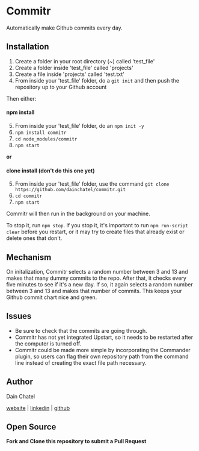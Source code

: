 # Commitr
Automatically make Github commits every day.

## Installation

1. Create a folder in your root directory (~) called 'test_file'
2. Create a folder inside 'test_file' called 'projects'
3. Create a file inside 'projects' called 'test.txt'
4. From inside your 'test_file' folder, do a `git init` and then push the repository up to your Github account

Then either:

#### npm install

5. From inside your 'test_file' folder, do an `npm init -y`
6. `npm install commitr`
7. `cd node_modules/commitr`
8. `npm start`

**or**

#### clone install (don't do this one yet)

5. From inside your 'test_file' folder, use the command `git clone https://github.com/dainchatel/commitr.git`
6. `cd commitr`
7. `npm start`

Commitr will then run in the background on your machine. 

To stop it, run `npm stop`. If you stop it, it's important to run `npm run-script clear` before you restart, or it may try to create files that already exist or delete ones that don't.

## Mechanism

On initalization, Commitr selects a random number between 3 and 13 and makes that many dummy commits to the repo. After that, it checks every five minutes to see if it's a new day. If so, it again selects a random number between 3 and 13 and makes that number of commits. This keeps your Github commit chart nice and green. 

## Issues

* Be sure to check that the commits are going through. 
* Commitr has not yet integrated Upstart, so it needs to be restarted after the computer is turned off. 
* Commitr could be made more simple by incorporating the Commander plugin, so users can flag their own repository path from the command line instead of creating the exact file path necessary.

## Author

Dain Chatel 

[website](http://dainchatel.com) | [linkedin](https://linkedin.com/in/dain-chatel) | [github](https://github.com/dainchatel)

## Open Source

**Fork and Clone this repository to submit a Pull Request**
